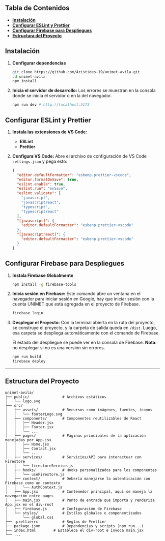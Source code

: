 ## **Tabla de Contenidos** <!-- omit in toc -->

- [**Instalación**](#instalación)
- [**Configurar ESLint y Prettier**](#configurar-eslint-y-prettier)
- [**Configurar Firebase para Despliegues**](#configurar-firebase-para-despliegues)
- [**Estructura del Proyecto**](#estructura-del-proyecto)

## **Instalación**

1. **Configurar dependencias**

   ```bash
   git clone https://github.com/Aristides-19/unimet-avila.git
   cd unimet-avila
   npm install
   ```

2. **Inicia el servidor de desarrollo:**
   Los errores se muestran en la consola donde se inicia el servidor o en la del navegador.
   ```bash
   npm run dev # http://localhost:5173
   ```

## **Configurar ESLint y Prettier**

1. **Instala las extensiones de VS Code:**

   - **ESLint**
   - **Prettier**

2. **Configura VS Code:**
   Abre el archivo de configuración de VS Code `settings.json` y pega esto:

   ```json
   {
     "editor.defaultFormatter": "esbenp.prettier-vscode",
     "editor.formatOnSave": true,
     "eslint.enable": true,
     "eslint.run": "onSave",
     "eslint.validate": [
       "javascript",
       "javascriptreact",
       "typescript",
       "typescriptreact"
     ],
     "[javascript]": {
       "editor.defaultFormatter": "esbenp.prettier-vscode"
     },
     "[javascriptreact]": {
       "editor.defaultFormatter": "esbenp.prettier-vscode"
     }
   }
   ```

## **Configurar Firebase para Despliegues**

1. **Instala Firebase Globalmente**

   ```bash
   npm install -g firebase-tools
   ```

2. **Inicia sesión en Firebase:**
   Este comando abre un ventana en el navegador para iniciar sesión en Google,
   hay que iniciar sesión con la cuenta UNIMET que está agregada en el proyecto de Firebase.

   ```bash
   firebase login
   ```

3. **Desplegar el Proyecto:**
   Con la terminal abierta en la ruta del proyecto, se construye el proyecto, y la carpeta de salida queda en
   `/dist`. Luego, esa carpeta se despliega automáticamente con el comando de Firebase.

   El estado del despliegue se puede ver en la consola de Firebase.
   **Nota:** no desplegar si no es una versión sin errores.

   ```bash
   npm run build
   firebase deploy
   ```

---

## **Estructura del Proyecto**

```
unimet-avila/
├── public/               # Archivos estáticos
│   └── logo.svg
├── src/
│   ├── assets/           # Recursos como imágenes, fuentes, íconos
│   │   └── footerLogo.svg
│   ├── components/       # Componentes reutilizables de React
│   │   ├── Header.jsx
│   │   ├── Footer.jsx
│   │   └── ...
│   ├── pages/            # Páginas principales de la aplicación manejadas por App.jsx
│   │   ├── Home.jsx
│   │   ├── Contact.jsx
│   │   └── ...
│   ├── services/         # Servicios/API para interactuar con Firestore
│   │   └── firestoreService.js
│   ├── hooks/            # Hooks personalizados para los componentes
│   │   └── useFirestore.js
│   ├── context/          # Debería manejarse la autenticación con Firebase como un contexto
│   │   └── AuthContext.js
│   ├── App.jsx           # Contenedor principal, aquí se maneja la navegación entre pages
│   ├── main.jsx          # Punto de entrada que importa y renderiza App.jsx en el div-root
│   ├── firebase.js       # Configuración de Firebase
│   └── styles/           # Estilos globales o componentizados
│       └── global.css
├── .prettierrc           # Reglas de Prettier
├── package.json          # Dependencias y scripts (npm run...)
├── index.html        # Establece el div-root e invoca main.jsx
└── ...
```
